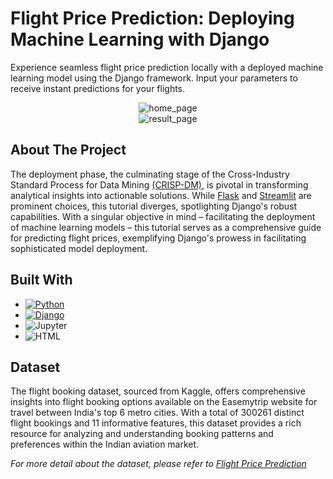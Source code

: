 # Flight Price Prediction: Deploying Machine Learning with Django

Experience seamless flight price prediction locally with a deployed machine learning model using the Django framework. Input your parameters to receive instant predictions for your flights.

<div style="text-align:center">
    <img src="https://github.com/izzad2413/django_project/assets/88135216/3a507dd1-8882-4565-93ba-b74f7b5d2bc1" alt="home_page">
</div>

<div style="text-align:center">
    <img src="https://github.com/izzad2413/django_project/assets/88135216/7c22c23c-3161-4df0-b051-543e1f5b8149" alt="result_page">
</div>

## About The Project

The deployment phase, the culminating stage of the Cross-Industry Standard Process for Data Mining [(CRISP-DM)](https://en.wikipedia.org/wiki/Cross-industry_standard_process_for_data_mining), is pivotal in transforming analytical insights into actionable solutions. While [Flask](https://flask.palletsprojects.com/en/3.0.x/) and [Streamlit](https://streamlit.io/) are prominent choices, this tutorial diverges, spotlighting Django's robust capabilities. With a singular objective in mind – facilitating the deployment of machine learning models – this tutorial serves as a comprehensive guide for predicting flight prices, exemplifying Django's prowess in facilitating sophisticated model deployment.

## Built With

* [![Python](https://img.shields.io/badge/Python-%233776AB?style=for-the-badge&logo=python&logoColor=3776AB&labelColor=black)](https://www.python.org/)
* [![Django](https://img.shields.io/badge/Django-%23092E20?style=for-the-badge&logo=django&logoColor=%23092E20&labelColor=black)](https://www.djangoproject.com/)
* ![Jupyter](https://img.shields.io/badge/jupyter-%23F37626?style=for-the-badge&logo=jupyter&logoColor=%23F37626&labelColor=black)
* ![HTML](https://img.shields.io/badge/HTML-%23E34F26?style=for-the-badge&logo=html&logoColor=%23E34F26&labelColor=black)

## Dataset

The flight booking dataset, sourced from Kaggle, offers comprehensive insights into flight booking options available on the Easemytrip website for travel between India's top 6 metro cities. With a total of 300261 distinct flight bookings and 11 informative features, this dataset provides a rich resource for analyzing and understanding booking patterns and preferences within the Indian aviation market. 

_For more detail about the dataset, please refer to [Flight Price Prediction](https://www.kaggle.com/datasets/shubhambathwal/flight-price-prediction)_
